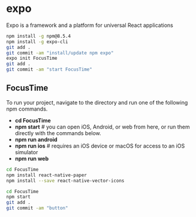 # expo
Expo is a framework and a platform for universal React applications

```bash
npm install -g npm@8.5.4
npm install -g expo-cli
git add .
git commit -am "install/update npm expo"
expo init FocusTime
git add .
git commit -am "start FocusTime"
```

## FocusTime

To run your project, navigate to the directory and run one of the following npm commands.

- **cd FocusTime**
- **npm start** # you can open iOS, Android, or web from here, or run them directly with the commands below.    
- **npm run android**
- **npm run ios** # requires an iOS device or macOS for access to an iOS simulator
- **npm run web**

```bash
cd FocusTime
npm install react-native-paper
npm install --save react-native-vector-icons
```

```bash
cd FocusTime
npm start
git add .
git commit -am "button"
```
